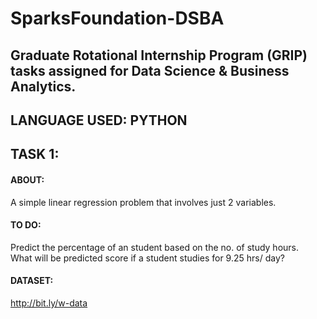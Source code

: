 # SparksFoundation-DSBA
## Graduate Rotational Internship Program (GRIP) tasks assigned for Data Science & Business Analytics.

## LANGUAGE USED: PYTHON  
## TASK 1:  
#### ABOUT:  
   A simple linear regression problem that involves just 2 variables.  
#### TO DO:  
  Predict the percentage of an student based on the no. of study hours.  
  What will be predicted score if a student studies for 9.25 hrs/ day?  
#### DATASET:  
  http://bit.ly/w-data  
  

